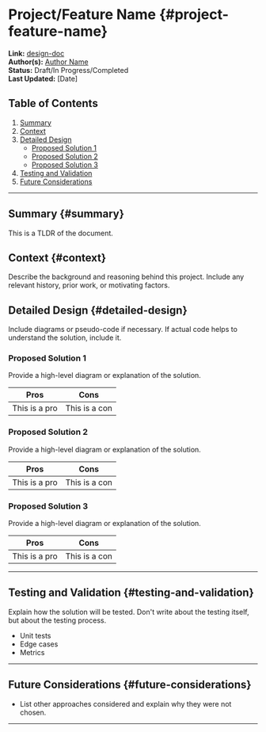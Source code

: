 # Project/Feature Name {#project-feature-name}

**Link:** [design-doc](link)  
**Author(s):** [Author Name](mailto:author@example.com)  
**Status:** Draft/In Progress/Completed  
**Last Updated:** [Date]

## Table of Contents

1. [Summary](#summary)
2. [Context](#context)
3. [Detailed Design](#detailed-design)
   - [Proposed Solution 1](#proposed-solution-1)
   - [Proposed Solution 2](#proposed-solution-2)
   - [Proposed Solution 3](#proposed-solution-3)
4. [Testing and Validation](#testing-and-validation)
5. [Future Considerations](#future-considerations)

---

## Summary {#summary}

This is a TLDR of the document.

## Context {#context}

Describe the background and reasoning behind this project. Include any relevant history, prior work, or motivating factors.

## Detailed Design {#detailed-design}

Include diagrams or pseudo-code if necessary.
If actual code helps to understand the solution, include it.

### Proposed Solution 1

Provide a high-level diagram or explanation of the solution.

| Pros          | Cons          |
| ------------- | ------------- |
| This is a pro | This is a con |

### Proposed Solution 2

Provide a high-level diagram or explanation of the solution.

| Pros          | Cons          |
| ------------- | ------------- |
| This is a pro | This is a con |

### Proposed Solution 3

Provide a high-level diagram or explanation of the solution.

| Pros          | Cons          |
| ------------- | ------------- |
| This is a pro | This is a con |

---

## Testing and Validation {#testing-and-validation}

Explain how the solution will be tested.
Don't write about the testing itself, but about the testing process.

- Unit tests
- Edge cases
- Metrics

---

## Future Considerations {#future-considerations}

- List other approaches considered and explain why they were not chosen.

---
